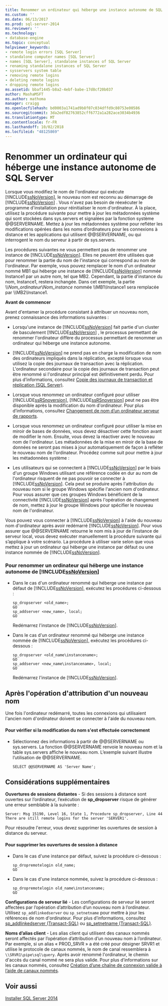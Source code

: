 ```yaml
---
title: Renommer un ordinateur qui héberge une instance autonome de SQL Server | Microsoft Docs
ms.custom: ''
ms.date: 06/13/2017
ms.prod: sql-server-2014
ms.reviewer: ''
ms.technology:
- database-engine
ms.topic: conceptual
helpviewer_keywords:
- remote login errors [SQL Server]
- standalone computer names [SQL Server]
- names [SQL Server], standalone instances of SQL Server
- renaming standalone instances of SQL Server
- sysservers system table
- removing remote logins
- deleting remote logins
- dropping remote logins
ms.assetid: bbaf1445-b8a2-4ebf-babe-17d8cf20b037
author: MashaMSFT
ms.author: mathoma
manager: craigg
ms.openlocfilehash: bd0003a1741ad9b8f07c034dffd9c80753e00586
ms.sourcegitcommit: 3da2edf82763852cff6772a1a282ace3034b4936
ms.translationtype: MT
ms.contentlocale: fr-FR
ms.lasthandoff: 10/02/2018
ms.locfileid: "48125869"
---
```

# <a name="rename-a-computer-that-hosts-a-stand-alone-instance-of-sql-server"></a>Renommer un ordinateur qui héberge une instance autonome de SQL Server
  Lorsque vous modifiez le nom de l'ordinateur qui exécute [!INCLUDE[ssNoVersion](../../includes/ssnoversion-md.md)], le nouveau nom est reconnu au démarrage de [!INCLUDE[ssNoVersion](../../includes/ssnoversion-md.md)] . Vous n'avez pas besoin de réexécuter le programme d'installation pour réinitialiser le nom d'ordinateur. À la place, utilisez la procédure suivante pour mettre à jour les métadonnées système qui sont stockées dans sys.servers et signalées par la fonction système @@SERVERNAME. Mettez à jour les métadonnées système pour refléter les modifications opérées dans les noms d’ordinateurs pour les connexions à distance et les applications qui utilisent @@SERVERNAME, ou qui interrogent le nom du serveur à partir de sys.servers.  
  
 Les procédures suivantes ne vous permettent pas de renommer une instance de [!INCLUDE[ssNoVersion](../../includes/ssnoversion-md.md)]. Elles ne peuvent être utilisées que pour renommer la partie du nom de l'instance qui correspond au nom de l'ordinateur. Par exemple, vous pouvez remplacer le nom d'un ordinateur nommé MB1 qui héberge une instance de [!INCLUDE[ssNoVersion](../../includes/ssnoversion-md.md)] nommée Instance1 par un autre nom, tel que MB2. Cependant, la partie d'instance du nom, Instance1, restera inchangée. Dans cet exemple, la partie \\\\*Nom_ordinateur*\\*Nom_instance* nommée \\\MB1\Instance1 sera remplacée par \\\MB2\Instance1.  
  
 **Avant de commencer**  
  
 Avant d'entamer la procédure consistant à attribuer un nouveau nom, prenez connaissance des informations suivantes :  
  
-   Lorsqu'une instance de [!INCLUDE[ssNoVersion](../../includes/ssnoversion-md.md)] fait partie d'un cluster de basculement [!INCLUDE[ssNoVersion](../../includes/ssnoversion-md.md)] , le processus permettant de renommer l'ordinateur diffère du processus permettant de renommer un ordinateur qui héberge une instance autonome.  
  
-   [!INCLUDE[ssNoVersion](../../includes/ssnoversion-md.md)] ne prend pas en charge la modification de nom des ordinateurs impliqués dans la réplication, excepté lorsque vous utilisez la copie des journaux de transaction avec la réplication. L'ordinateur secondaire pour la copie des journaux de transaction peut être renommé si l'ordinateur principal est définitivement perdu. Pour plus d’informations, consultez [Copie des journaux de transaction et réplication &#40;SQL Server&#41;](../log-shipping/log-shipping-and-replication-sql-server.md).  
  
-   Lorsque vous renommez un ordinateur configuré pour utiliser [!INCLUDE[ssRSnoversion](../../includes/ssrsnoversion-md.md)], [!INCLUDE[ssRSnoversion](../../includes/ssrsnoversion-md.md)] peut ne pas être disponible après la modification du nom d'ordinateur. Pour plus d’informations, consultez [Changement de nom d’un ordinateur serveur de rapports](../../reporting-services/report-server/rename-a-report-server-computer.md).  
  
-   Lorsque vous renommez un ordinateur configuré pour utiliser la mise en miroir de bases de données, vous devez désactiver cette fonction avant de modifier le nom. Ensuite, vous devez la réactiver avec le nouveau nom de l'ordinateur. Les métadonnées de la mise en miroir de la base de données ne seront pas mises à jour automatiquement de façon à refléter le nouveau nom de l'ordinateur. Procédez comme suit pour mettre à jour les métadonnées système :  
  
-   Les utilisateurs qui se connectent à [!INCLUDE[ssNoVersion](../../includes/ssnoversion-md.md)] par le biais d'un groupe Windows utilisant une référence codée en dur au nom de l'ordinateur risquent de ne pas pouvoir se connecter à [!INCLUDE[ssNoVersion](../../includes/ssnoversion-md.md)]. Cela peut se produire après l'attribution du nouveau nom si le groupe Windows spécifie l'ancien nom d'ordinateur. Pour vous assurer que ces groupes Windows bénéficient de la connectivité [!INCLUDE[ssNoVersion](../../includes/ssnoversion-md.md)] après l'opération de changement de nom, mettez à jour le groupe Windows pour spécifier le nouveau nom de l'ordinateur.  
  
 Vous pouvez vous connecter à [!INCLUDE[ssNoVersion](../../includes/ssnoversion-md.md)] à l'aide du nouveau nom d'ordinateur après avoir redémarré [!INCLUDE[ssNoVersion](../../includes/ssnoversion-md.md)]. Pour vous assurer que @@SERVERNAME retourne le nom mis à jour de l’instance de serveur local, vous devez exécuter manuellement la procédure suivante qui s’applique à votre scénario. La procédure à utiliser varie selon que vous mettez à jour un ordinateur qui héberge une instance par défaut ou une instance nommée de [!INCLUDE[ssNoVersion](../../includes/ssnoversion-md.md)].  
  
### <a name="to-rename-a-computer-that-hosts-a-stand-alone-instance-of-includessnoversionincludesssnoversion-mdmd"></a>Pour renommer un ordinateur qui héberge une instance autonome de [!INCLUDE[ssNoVersion](../../includes/ssnoversion-md.md)]  
  
-   Dans le cas d'un ordinateur renommé qui héberge une instance par défaut de [!INCLUDE[ssNoVersion](../../includes/ssnoversion-md.md)], exécutez les procédures ci-dessous :  
  
    ```  
    sp_dropserver <old_name>;  
    GO  
    sp_addserver <new_name>, local;  
    GO  
    ```  
  
     Redémarrez l'instance de [!INCLUDE[ssNoVersion](../../includes/ssnoversion-md.md)].  
  
-   Dans le cas d'un ordinateur renommé qui héberge une instance nommée de [!INCLUDE[ssNoVersion](../../includes/ssnoversion-md.md)], exécutez les procédures ci-dessous :  
  
    ```  
    sp_dropserver <old_name\instancename>;  
    GO  
    sp_addserver <new_name\instancename>, local;  
    GO  
    ```  
  
     Redémarrez l'instance de [!INCLUDE[ssNoVersion](../../includes/ssnoversion-md.md)].  
  
## <a name="after-the-renaming-operation"></a>Après l'opération d'attribution d'un nouveau nom  
 Une fois l'ordinateur redémarré, toutes les connexions qui utilisaient l'ancien nom d'ordinateur doivent se connecter à l'aide du nouveau nom.  
  
#### <a name="to-verify-that-the-renaming-operation-has-completed-successfully"></a>Pour vérifier si la modification du nom s'est effectuée correctement  
  
-   Sélectionnez des informations à partir de @@SERVERNAME ou sys.servers. La fonction @@SERVERNAME renvoie le nouveau nom et la table sys.servers affiche le nouveau nom. L’exemple suivant illustre l’utilisation de @@SERVERNAME.  
  
    ```  
    SELECT @@SERVERNAME AS 'Server Name';  
    ```  
  
## <a name="additional-considerations"></a>Considérations supplémentaires  
 **Ouvertures de sessions distantes** - Si des sessions à distance sont ouvertes sur l’ordinateur, l’exécution de **sp_dropserver** risque de générer une erreur semblable à la suivante :  
  
 `Server: Msg 15190, Level 16, State 1, Procedure sp_dropserver, Line 44 There are still remote logins for the server 'SERVER1'.`  
  
 Pour résoudre l'erreur, vous devez supprimer les ouvertures de session à distance du serveur.  
  
#### <a name="to-drop-remote-logins"></a>Pour supprimer les ouvertures de session à distance  
  
-   Dans le cas d'une instance par défaut, suivez la procédure ci-dessous :  
  
    ```  
    sp_dropremotelogin old_name;  
    GO  
    ```  
  
-   Dans le cas d'une instance nommée, suivez la procédure ci-dessous :  
  
    ```  
    sp_dropremotelogin old_name\instancename;  
    GO  
    ```  
  
 **Configurations de serveur lié** - Les configurations de serveur lié seront affectées par l’opération d’attribution d’un nouveau nom à l’ordinateur. Utilisez `sp_addlinkedserver` ou `sp_setnetname` pour mettre à jour les références de nom d'ordinateur. Pour plus d’informations, consultez [sp_addlinkedserver &#40;Transact-SQL&#41;](/sql/relational-databases/system-stored-procedures/sp-addlinkedserver-transact-sql) ou [sp_setnetname &#40;Transact-SQL&#41;](/sql/relational-databases/system-stored-procedures/sp-setnetname-transact-sql).  
  
 **Noms d’alias client** - Les alias client qui utilisent des canaux nommés seront affectés par l’opération d’attribution d’un nouveau nom à l’ordinateur. Par exemple, si un alias « PROD_SRVR » a été créé pour désigner SRVR1 et utilise le protocole de canaux nommés, le nom de canal ressemblera à `\\SRVR1\pipe\sql\query`. Après avoir renommé l'ordinateur, le chemin d'accès du canal nommé ne sera plus valide. Pour plus d’informations sur les canaux nommés, consultez [Création d’une chaîne de connexion valide à l’aide de canaux nommés](http://go.microsoft.com/fwlink/?LinkId=111063).  
  
## <a name="see-also"></a>Voir aussi  
 [Installer SQL Server 2014](../../database-engine/install-windows/install-sql-server.md)  
  
  
